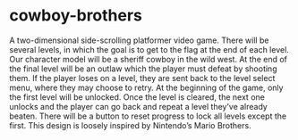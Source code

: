 # cowboy-brothers
A two-dimensional side-scrolling platformer video game.  There will be several levels, in which the goal is to get to the flag at the end of each level.  Our character model will be a sheriff cowboy in the wild west.  At the end of the final level will be an outlaw which the player must defeat by shooting them.  If the player loses on a level, they are sent back to the level select menu, where they may choose to retry.  At the beginning of the game, only the first level will be unlocked.  Once the level is cleared, the next one unlocks and the player can go back and repeat a level they’ve already beaten.  There will be a button to reset progress to lock all levels except the first.  This design is loosely inspired by Nintendo’s Mario Brothers.
